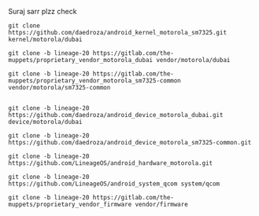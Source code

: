 Suraj sarr plzz check

    git clone https://github.com/daedroza/android_kernel_motorola_sm7325.git kernel/motorola/dubai

    git clone -b lineage-20 https://gitlab.com/the-muppets/proprietary_vendor_motorola_dubai vendor/motorola/dubai 

    git clone -b lineage-20 https://gitlab.com/the-muppets/proprietary_vendor_motorola_sm7325-common vendor/motorola/sm7325-common 


    git clone -b lineage-20 https://github.com/daedroza/android_device_motorola_dubai.git device/motorola/dubai

    git clone -b lineage-20 https://github.com/daedroza/android_device_motorola_sm7325-common.git

    git clone -b lineage-20 https://github.com/LineageOS/android_hardware_motorola.git

    git clone -b lineage-20 https://github.com/LineageOS/android_system_qcom system/qcom

    git clone -b lineage-20 https://gitlab.com/the-muppets/proprietary_vendor_firmware vendor/firmware
